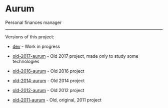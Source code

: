 # Aurum

Personal finances manager

------------------------

Versions of this project:

* [dev](https://github.com/ferhrosa/aurum/tree/dev) - Work in progress

* [old-2017-aurum](https://github.com/ferhrosa/aurum/tree/old-2017-aurum) - Old 2017 project, made only to study some technologies

* [old-2016-aurum](https://github.com/ferhrosa/aurum/tree/old-2016-aurum) - Old 2016 project

* [old-2014-aurum](https://github.com/ferhrosa/aurum/tree/old-2014-aurum) - Old 2014 project

* [old-2012-aurum](https://github.com/ferhrosa/aurum/tree/old-2012-aurum) - Old 2012 project

* [old-2011-aurum](https://github.com/ferhrosa/aurum/tree/old-2011-aurum) - Old, original, 2011 project
